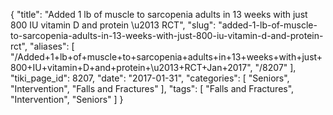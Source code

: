 {
    "title": "Added 1 lb of muscle to sarcopenia adults in 13 weeks with just 800 IU vitamin D and protein \u2013 RCT",
    "slug": "added-1-lb-of-muscle-to-sarcopenia-adults-in-13-weeks-with-just-800-iu-vitamin-d-and-protein-rct",
    "aliases": [
        "/Added+1+lb+of+muscle+to+sarcopenia+adults+in+13+weeks+with+just+800+IU+vitamin+D+and+protein+\u2013+RCT+Jan+2017",
        "/8207"
    ],
    "tiki_page_id": 8207,
    "date": "2017-01-31",
    "categories": [
        "Seniors",
        "Intervention",
        "Falls and Fractures"
    ],
    "tags": [
        "Falls and Fractures",
        "Intervention",
        "Seniors"
    ]
}